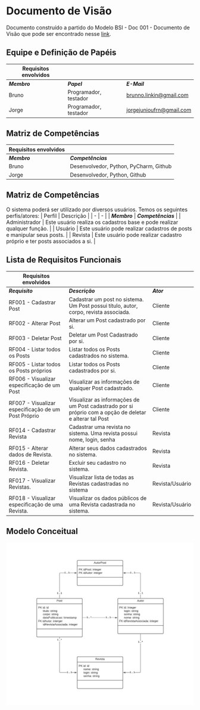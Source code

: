 # Documento de Visão

Documento construído a partido do Modelo BSI - Doc 001 - Documento de Visão que pode ser encontrado nesse [link](https://docs.google.com/document/d/1DPBcyGHgflmz5RDsZQ2X8KVBPoEF5PdAz9BBNFyLa6A/edit?usp=sharing). 

## Equipe e Definição de Papéis
| Requisitos envolvidos | | |
| - | - | - |
|  ***Membro*** | ***Papel*** | ***E-Mail*** |
| Bruno | Programador, testador | brunno.linkin@gmail.com |
| Jorge | Programador, testador | jorgejunioufrn@gmail.com |

## Matriz de Competências
| Requisitos envolvidos | |
| - | - |
|  ***Membro*** | ***Competências*** | 
| Bruno | Desenvolvedor, Python, PyCharm, Github |  
| Jorge | Desenvolvedor, Python, Github |

## Matriz de Competências 
O sistema poderá ser utilizado por diversos usuários. Temos os seguintes perfis/atores:
| Perfil | Descrição |
| - | - |
|  ***Membro*** | ***Competências*** | 
| Administrador | Este usuário realiza os cadastros base e pode realizar qualquer função. | 
| Usuário | Este usuário pode realizar cadastros de posts e manipular seus posts. |
| Revista | Este usuário pode realizar cadastro próprio e ter posts associados a si. |

## Lista de Requisitos Funcionais

| Requisitos envolvidos | | |
| - | - | - |
|  ***Requisito*** | ***Descrição*** | ***Ator*** |
| RF001 - Cadastrar Post | Cadastrar um post no sistema. Um Post possui título, autor, corpo, revista associada. | Cliente |
| RF002 - Alterar Post | Alterar um Post cadastrado por si. | Cliente |
| RF003 - Deletar Post  | Deletar um Post Cadastrado por si.  | Cliente |
| RF004 - Listar todos os Posts  | Listar todos os Posts cadastrados no sistema.  | Cliente  |
| RF005 - Listar todos os Posts próprios | Listar todos os Posts cadastrados por si.  | Cliente  |
| RF006 - Visualizar especificação de um Post | Visualizar as informações de qualquer Post cadastrado.  |  Cliente |
| RF007 - Visualizar especificação de um Post Próprio |  Visualizar as informações de um Post cadastrado por si próprio com a opção de deletar e alterar tal Post | Cliente  |
| RF014 - Cadastrar Revista | Cadastrar uma revista no sistema. Uma revista possui  nome, login, senha | Revista |
| RF015 - Alterar dados de Revista. | Alterar seus dados cadastrados no sistema. | Revista |
| RF016 - Deletar Revista. | Excluir seu cadastro no sistema. | Revista |
| RF017 - Visualizar Revistas. | Visualizar lista de todas as Revistas cadastradas no sistema | Revista/Usuário |
| RF018 - Visualizar especificação de uma Revista. | Visualizar os dados públicos de uma Revista cadastrada no sistema. | Revista/Usuário |



## Modelo Conceitual

![alt text](https://github.com/jan1o/DepPosts/blob/master/docs/images/diagra_classes.jpeg?raw=true)
